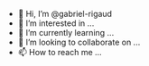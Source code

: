 - 👋 Hi, I’m @gabriel-rigaud
- 👀 I’m interested in ...
- 🌱 I’m currently learning ...
- 💞️ I’m looking to collaborate on ...
- 📫 How to reach me ...

<!---
gabriel-rigaud/gabriel-rigaud is a ✨ special ✨ repository because its `README.md` (this file) appears on your GitHub profile.
You can click the Preview link to take a look at your changes.
--->
